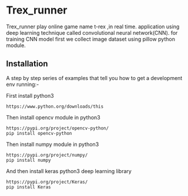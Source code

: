 # Trex_runner

Trex_runner play online game name t-rex ,in real time. application using deep learning technique called convolutional neural network(CNN).
for training CNN model first we collect image dataset using pillow python module. 

## Installation

A step by step series of examples that tell you how to get a development env running:-

First install python3 

```
https://www.python.org/downloads/this 
```

Then install opencv module in python3 

```
https://pypi.org/project/opencv-python/
pip install opencv-python
```

Then install numpy module in python3

```
https://pypi.org/project/numpy/
pip install numpy
```
And then install keras python3 deep learning library

```
https://pypi.org/project/Keras/
pip install Keras
```



